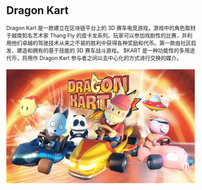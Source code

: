 # Dragon Kart

Dragon Kart 是一款建立在区块链平台上的 3D 赛车电竞游戏，游戏中的角色取材于越南知名艺术家 Thang Fly 的皮卡龙系列。玩家可以参加戏剧性的比赛，并利用他们卓越的驾驶技术从来之不易的胜利中获得各种奖励和代币。第一款由社区启发、建造和拥有的基于技能的 3D 赛车战斗游戏。
$KART 是一种功能性的多用途代币，将用作 Dragon Kart 参与者之间以去中心化的方式进行交换的媒介。

![dragonkart-dapp-games-bsc-image1-500x315_2e8fa8a847f9ad311bfd5e9b858c0b2a](dragonkart-dapp-games-bsc-image1-500x315_2e8fa8a847f9ad311bfd5e9b858c0b2a.png)


